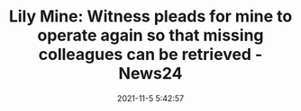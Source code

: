 ---
"title": "Lily Mine: Witness pleads for mine to operate again so that missing colleagues can be retrieved - News24"
"date": "2021-11-5 5:42:57"
"feed_name": "GOOGLENEWSMINING"
"feed_website": "https://news.google.com/search?q=mining%2Bincident&hl=en-US&gl=US&ceid=US:en"
"feed_rss": "https://news.google.com/rss/search?q=mining%2Bincident&hl=en-US&gl=US&ceid=US:en"
"link": "https://www.news24.com/news24/SouthAfrica/News/lily-mine-witness-pleads-for-mine-to-operate-again-so-that-missing-colleagues-can-be-retrieved-20211105"
"source": "{'href': 'https://www.news24.com', 'title': 'News24'}"
"file": "_posts/2021-1-1-204299b4c75464bf96f562a1bc206bed3e6e1ac3.md"
"accident": "0"
"drilling": "0"
"dead": "0"
"injured": "0"
"arrested": "0"
"place": "unknown place"
"where": "unknown site"
"causes": "unknown"
"place_uri": "unknown place"
---